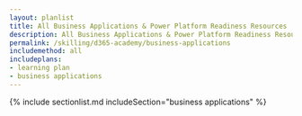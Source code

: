 ```yaml
---
layout: planlist
title: All Business Applications & Power Platform Readiness Resources
description: All Business Applications & Power Platform Readiness Resources.
permalink: /skilling/d365-academy/business-applications
includemethod: all
includeplans:
- learning plan
- business applications
---
```


{% include sectionlist.md 
    includeSection="business applications" 
%}